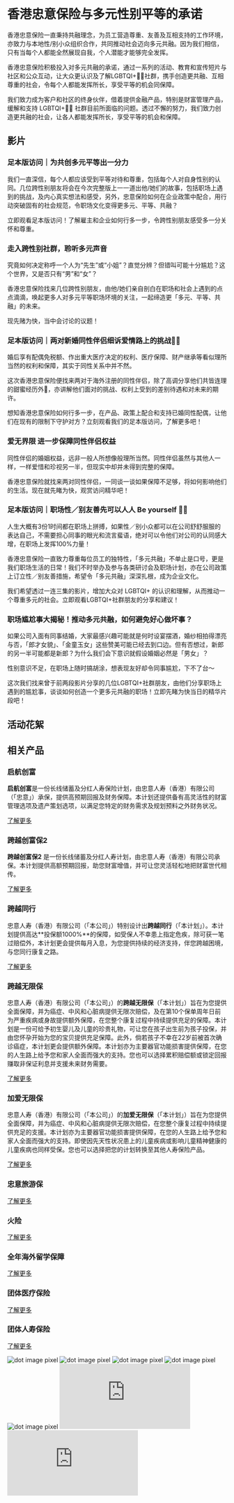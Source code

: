 # 香港忠意保险与多元性别平等的承诺

香港忠意保险一直秉持共融理念，为员工营造尊重、友善及互相支持的工作环境，亦致力与本地性/别小众组织合作，共同推动社会迈向多元共融。因为我们相信，只有当每个人都能全然展现自我，个人潜能才能够完全发挥。

香港忠意保险积极投入对多元共融的承诺，通过一系列的活动、教育和宣传短片与社区和公众互动，让大众更认识及了解LGBTQI+🏳️‍🌈社群，携手创造更共融、互相尊重的社会，令每个人都能发挥所长，享受平等的机会同保障。

我们致力成为客户和社区的终身伙伴，借着提供金融产品，特别是财富管理产品，缓解和支持 LGBTQI+🏳️‍🌈 社群目前所面临的问题。透过不懈的努力，我们致力创造更共融的社会，让各人都能发挥所长，享受平等的机会和保障。

## 影片

### 足本版访问｜为共创多元平等出一分力

我们一直深信，每个人都应该受到平等对待和尊重，包括每个人对自身性别的认同。几位跨性别朋友将会在今次完整版上一一道出他/她们的故事，包括职场上遇到的挑战，及内心真实想法和感受，另外，忠意保险如何在企业政策中配合，用行动突破固有的社会规范，令职场文化变得更多元、平等、共融？

立即观看足本版访问！了解雇主和企业如何行多一步，令跨性别朋友感受多一分关怀和尊重。

### 走入跨性别社群，聆听多元声音

究竟如何决定称呼一个人为“先生”或“小姐”？直觉分辨？但错叫可能十分尴尬？这个世界，又是否只有“男”和“女”？

香港忠意保险找来几位跨性别朋友，由他/她们亲自剖白在职场和社会上遇到的点点滴滴，唤起更多人对多元平等职场环境的关注，一起缔造更「多元、平等、共融」的未来。

现先赌为快，当中会讨论的议题！

### 足本版访问｜两对新婚同性伴侣细诉爱情路上的挑战🏳️‍🌈

婚后享有配偶免税额、作出重大医疗决定的权利、医疗保障、财产继承等看似理所当然的权利和保障，其实于同性关系中并不然。

这次香港忠意保险便找来两对于海外注册的同性伴侣，除了高调分享他们共皆连理的甜蜜经历外💍，亦讲解他们面对的挑战、权利上受到的差别待遇和对未来的期许。

想知香港忠意保险如何行多一步，在产品、政策上配合和支持已婚同性配偶，让他们在现有的限制下守护对方？立刻观看我们的足本版访问，了解更多吧！

### 爱无界限 进一步保障同性伴侣权益

同性伴侣的婚姻权益，远非一般人所想像般理所当然。同性伴侣虽然与其他人一样，一样爱惜和珍视另一半，但现实中却并未得到完整的保障。

香港忠意保险就找来两对同性伴侣，一同谈一谈如果保障不足够，将如何影响他们的生活。现在就先睹为快，观赏访问精华吧！

### 足本版访问｜职场性／别友善先可以人人 Be yourself 🏳️‍🌈

人生大概有3份1时间都在职场上拼搏，如果性／别小众都可以在公司舒舒服服的表达自己，不需要担心同事的眼光和流言蜚语，绝对可以令他们对公司的认同感大增，在职场上发挥100%力量！

香港忠意保险一直致力尊重每位员工的独特性，「多元共融」不单止是口号，更是我们职场生活的日常！我们不时举办及参与各类研讨会及职场计划，亦在公司政策上订立性／别友善措施，希望令「多元共融」深深扎根，成为企业文化。

我们希望透过一连三集的影片，增加大众对 LGBTQI+ 的认识和理解，从而推动一个尊重多元的社会。立即观看LGBTQI+社群朋友的分享和建议！

### 职场尴尬事大揭秘！推动多元共融，如何避免好心做坏事？

如果公司入面有同事结婚，大家最感兴趣可能就是何时设宴摆酒，婚纱相拍得漂亮与否，「郎才女貌」、「金童玉女」这些赞美可能已经去到口边。但有否想过，新郎的另一半可能都是新郎？为什么我们会下意识就假设婚姻必然是「男女」？

性别意识不足，在职场上随时搞胡涂，想表现友好却令同事尴尬，下不了台～

这次我们找来曾于前两段影片分享的几位LGBTQI+社群朋友，由他们分享职场上遇到的尴尬事，谈谈如何创造一个更多元共融的职场！立即先睹为快当日的精华片段吧！

## 活动花絮

## 相关产品

### 启航创富

**启航创富**是一份长线储蓄及分红人寿保险计划，由忠意人寿（香港）有限公司（「忠意」）承保，提供高预期回报及财务保障。本计划还提供备有高灵活性的财富管理选项及遗产策划选项，以满足您特定的财务需求及规划预料之外财务状况。

[了解更多](/ZH_CN/savings-and-retirement/lionachiever)

### 跨越创富保2

**跨越创富保2** 是一份长线储蓄及分红人寿计划，由忠意人寿（香港）有限公司承保。本计划提供高额预期回报，助您财富增值，并可让您灵活轻松地把财富世代相传。

[了解更多](/ZH_CN/savings-and-retirement/liontycoon-beyond-2)

### 跨越同行

忠意人寿（香港）有限公司（「本公司」）特别设计出**跨越同行**（「本计划」）。本计划提供高达**投保额1000%**的保障，如受保人不幸患上指定危疾，除可获一笔过赔偿外，本计划更会提供每月入息，为您提供持续的经济支持，伴您跨越困境，与您同行康复之路。

[了解更多](/ZH_CN/critical-illness/lionalong)

### 跨越无限保

忠意人寿（香港）有限公司（「本公司」）的**跨越无限保**（「本计划」）旨在为您提供全面保障，并为癌症、中风和心脏病提供无限次赔偿，及在第10个保单周年日前为严重疾病或身故提供额外保障，在您整个康复过程中持续提供充足的保障。本计划是一份可给予初生婴儿及儿童的珍贵礼物，可让您在孩子出生前为孩子投保，并由您怀孕开始为您的宝贝提供充足保障。此外，倘若孩子不幸在22岁前被首次确诊癌症，本计划更会提供额外保障。本计划亦为主要器官功能损害提供保障，在您的人生路上给予您和家人全面而强大的支持。您也可以选择累积赔偿额或锁定回报赚取非保证利息并支援未来财务需要。

[了解更多](/ZH_CN/critical-illness/lionguardian-beyond)

### 加爱无限保

忠意人寿（香港）有限公司（「本公司」）的**加爱无限保**（「本计划」）旨在为您提供全面保障，并为癌症、中风和心脏病提供无限次赔偿，在您整个康复过程中持续提供充足的支援。本计划亦为主要器官功能损害提供保障，在您的人生路上给予您和家人全面而强大的支持。即使因先天性状况患上的儿童疾病或影响儿童精神健康的儿童疾病也同样受保。您也可以选择把您的计划转换至其他人寿保险产品。

[了解更多](/ZH_CN/critical-illness/lionguardian-plusone)

### 忠意旅游保

[了解更多](/ZH_CN/travel-and-study-aboard/bravo-travel-protector)

### 火险

[了解更多](/ZH_CN/home-and-domestic-helper/fire-insurance)

### 全年海外留学保障

[了解更多](/ZH_CN/travel-and-study-aboard/annual-study-aboard)

### 团体医疗保险

[了解更多](/ZH_CN/employee-benefits/group-medical)

### 团体人寿保险

[了解更多](/ZH_CN/employee-benefits/group-life) 

![dot image pixel](https://www.facebook.com/tr?id=566919213918567&ev=PageView&noscript=1)
![dot image pixel](https://www.facebook.com/tr?id=150017232971891&ev=PageView&noscript=1)
![dot image pixel](https://www.facebook.com/tr?id=1345706325796643&ev=PageView&noscript=1) 
![dot image pixel](//p.tgtag.io/event?property_group_id=tg-g-007453-001&event_name=pageview&no_script=1) 
![dot image pixel](https://bat.bing.com/action/0?ti=17482159&Ver=2&mid=638181fe-58f8-4b5c-b982-8991caab428f&bo=1&sid=7251b590d7de11ef830e83796016781e&vid=72520a80d7de11ef940451f3983a4fa5&vids=1&msclkid=N&pi=918639831&lg=en-US&sw=800&sh=600&sc=24&tl=%E9%A6%99%E6%B8%AF%E5%BF%A0%E6%84%8F%EF%BD%9C%E4%B8%AD%E5%B0%8F%E4%BC%81%E5%8F%8A%E7%8E%AF%E7%90%83%E5%95%86%E4%B8%9A%E4%BF%9D%E9%99%A9%EF%BD%9C%E4%B8%AA%E4%BA%BA%E4%BF%9D%E9%99%A9%EF%BD%9C%E7%90%86%E8%B4%A2%E6%96%B9%E6%A1%88%20Generali%20Hong%20Kong&kw=%E9%A6%99%E6%B8%AF%E4%BF%9D%E9%99%A9,%20%E5%95%86%E4%B8%9A%E4%BF%9D%E9%99%A9,%20%E4%B8%AA%E4%BA%BA%E4%BF%9D%E9%99%A9&p=https%3A%2F%2Fwww.generali.com.hk%2FZH_CN%2Fcampaign%2Flgbtq&r=&lt=6885&evt=pageLoad&sv=1&cdb=AQAQ&rn=484999)
![dot image pixel](https://sp.analytics.yahoo.com/sp.pl?a=10000&d=Tue%2C%2021%20Jan%202025%2009%3A59%3A47%20GMT&n=0&b=%E9%A6%99%E6%B8%AF%E5%BF%A0%E6%84%8F%EF%BD%9C%E4%B8%AD%E5%B0%8F%E4%BC%81%E5%8F%8A%E7%8E%AF%E7%90%83%E5%95%86%E4%B8%9A%E4%BF%9D%E9%99%A9%EF%BD%9C%E4%B8%AA%E4%BA%BA%E4%BF%9D%E9%99%A9%EF%BD%9C%E7%90%86%E8%B4%A2%E6%96%B9%E6%A1%88%20Generali%20Hong%20Kong&.yp=10145627&f=https%3A%2F%2Fwww.generali.com.hk%2FZH_CN%2Fcampaign%2Flgbtq&enc=UTF-8&yv=1.16.5&tagmgr=gtm) 
![dot image pixel](https://sp.analytics.yahoo.com/sp.pl?a=10000&b=%E9%A6%99%E6%B8%AF%E5%BF%A0%E6%84%8F%EF%BD%9C%E4%B8%AD%E5%B0%8F%E4%BC%81%E5%8F%8A%E7%8E%AF%E7%90%83%E5%95%86%E4%B8%9A%E4%BF%9D%E9%99%A9%EF%BD%9C%E4%B8%AA%E4%BA%BA%E4%BF%9D%E9%99%A9%EF%BD%9C%E7%90%86%E8%B4%A2%E6%96%B9%E6%A1%88%20Generali%20Hong%20Kong&.yp=10145627&f=https%3A%2F%2Fwww.generali.com.hk%2FZH_CN%2Fcampaign%2Flgbtq&enc=UTF-8&yv=1.16.5&tagmgr=gtm)